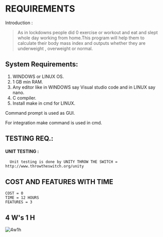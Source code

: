 # REQUIREMENTS

Introduction :
> As in lockdowns people did 0 exercise or workout and eat and slept whole day working from home.This program will help them to calculate their body mass index and outputs whether they are underweight , overweight or normal.


## System Requirements:
1. WINDOWS or LINUX OS.
2. 1 GB min RAM.
3. Any editor like in WINDOWS say Visual studio code and in LINUX say nano.
4. C compiler.
5. Install make in cmd for LINUX.

  Command prompt is used as GUI.
  
  For integration make command is used in cmd.
  
  
## TESTING REQ.:
  #### UNIT TESTING :
      Unit testing is done by UNITY THROW THE SWITCH = http://www.throwtheswitch.org/unity  
      
## COST AND FEATURES WITH TIME
    COST = 0
    TIME = 12 HOURS
    FEATURES = 3
 
## 4 W's 1 H 

![4w1h](https://user-images.githubusercontent.com/80378720/114154835-754dff00-993e-11eb-8826-6693a6483a2c.png)

      
      
